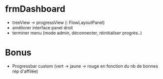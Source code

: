 # frmDashboard
- treeView -> progressView (: FlowLayoutPanel)
- améliorer interface panel droit
- terminer menu (mode admin, déconnecter, réinitialiser progrès..)

# Bonus
- Progressbar custom (vert -> jaune -> rouge en fonction du nb de bonnes rép
d'affilée)

